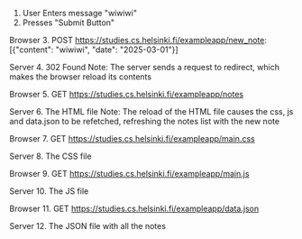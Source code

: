 1. User Enters message "wiwiwi"
2. Presses "Submit Button"

Browser 3. POST <https://studies.cs.helsinki.fi/exampleapp/new_note>: [{"content": "wiwiwi", "date": "2025-03-01"}]

Server 4. 302 Found
Note: The server sends a request to redirect, which makes the browser reload its contents

Browser 5. GET <https://studies.cs.helsinki.fi/exampleapp/notes>

Server 6. The HTML file
Note: The reload of the HTML file causes the css, js and data.json to be refetched, refreshing the notes list with the new note

Browser 7. GET <https://studies.cs.helsinki.fi/exampleapp/main.css>

Server 8. The CSS file

Browser 9. GET <https://studies.cs.helsinki.fi/exampleapp/main.js>

Server 10. The JS file

Browser 11. GET <https://studies.cs.helsinki.fi/exampleapp/data.json>

Server 12. The JSON file with all the notes

